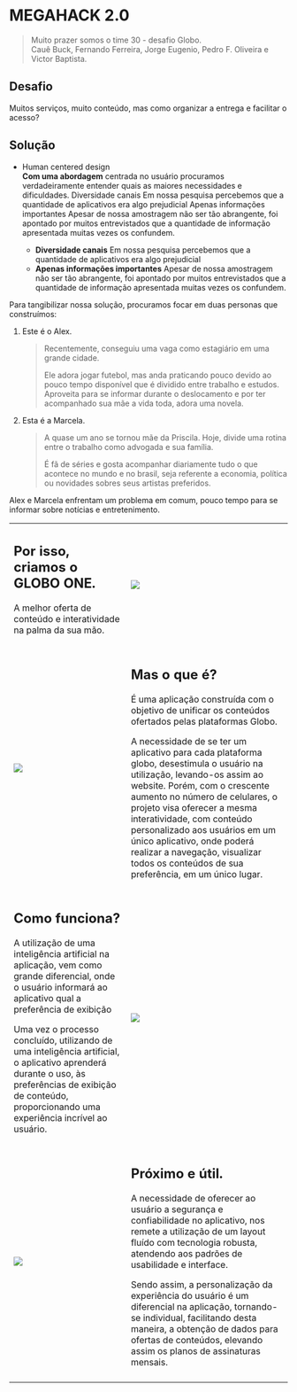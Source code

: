 <html>
    <head>
        <meta name="viewport" content="width=device-width, initial-scale=1">
    </head>
    <body>
        <div id='content'>
            <h1>MEGAHACK 2.0</h1>
            <blockquote>
                <p>Muito prazer somos o time 30 - desafio Globo.<br/>
                Cauê Buck, Fernando Ferreira, Jorge Eugenio, Pedro F. Oliveira e Victor Baptista.</p>
            </blockquote>
            <h2>Desafio</h2>
            <p>Muitos serviços, muito conteúdo, mas como organizar a entrega e facilitar o acesso?</p>       
            <h2>Solução</h2>
            <ul>
                <li>Human centered design</li>
                <strong>Com uma abordagem</strong> centrada no usuário procuramos verdadeiramente entender quais as maiores necessidades e dificuldades.
            Diversidade canais
            Em nossa pesquisa percebemos que a quantidade de aplicativos era algo prejudicial
            Apenas informações importantes Apesar de nossa amostragem não ser tão abrangente, foi apontado por muitos entrevistados que a quantidade de informação apresentada muitas vezes os confundem.
                <ul>
                    <li><strong>Diversidade canais</strong>
                    Em nossa pesquisa percebemos que a quantidade de aplicativos era algo prejudicial
                    </li>
                    <li>
                        <strong>Apenas informações importantes</strong> Apesar de nossa amostragem não ser tão abrangente, foi apontado por muitos entrevistados que a quantidade de informação apresentada muitas vezes os confundem.
                    </li>
                </ul>
            </ul>
            <p>Para tangibilizar nossa solução, procuramos focar em duas personas que construímos:</p>
             <ol>
                 <li>Este é o Alex.</li> 
                  <blockquote>
                      <p>Recentemente, conseguiu uma vaga como estagiário em uma grande cidade.</p>
                      <p>
Ele adora jogar futebol, mas anda praticando pouco devido ao pouco tempo disponível que é dividido entre trabalho e estudos. Aproveita para se informar durante o deslocamento e por ter acompanhado sua mãe a vida toda, adora uma novela.
                      </p>
                  </blockquote>
                 <li>Esta é a Marcela.
                    <blockquote>
                        <p>A quase um ano se tornou mãe da Priscila. 
Hoje, divide uma rotina entre o trabalho como advogada e sua família. 
                        </p>
                        <p>É fã de séries e gosta acompanhar diariamente tudo o que acontece no mundo e no brasil, seja referente a economia, política ou novidades sobres seus artistas preferidos.</p>
                    </blockquote>
                 </li>
             </ol>
            <p>
                Alex e Marcela enfrentam um problema em comum, pouco tempo para se informar sobre notícias e entretenimento.
            </p>            
            <table>
              <tr>
                <td>     
                    <h2>Por isso, criamos o GLOBO ONE.</h2>
                    <p>A melhor oferta de conteúdo e interatividade na palma da sua mão.</p>
                </td>
                <td>
                  <img src="https://github.com/megahacktime/Time30/blob/master/Apoio/ImagensReadme/TelaInicial.png" />
                </td>                
              </tr>     
              <tr>
                  <td>
                      <img src="https://github.com/megahacktime/Time30/blob/master/Apoio/ImagensReadme/MasOqueE.png" />
                  </td>
                  <td>
                      <h2>Mas o que é?</h2>
                      <p>É uma aplicação construída com o objetivo de unificar os conteúdos ofertados pelas plataformas Globo.
</p>
                      <p>A necessidade de se ter um aplicativo para cada plataforma globo, desestimula o usuário na utilização, levando-os assim ao website. Porém, com o crescente aumento no número de celulares, o projeto visa oferecer a mesma interatividade, com conteúdo personalizado aos usuários em um único aplicativo, onde poderá realizar a navegação, visualizar todos os conteúdos de sua preferência, em um único lugar. </p>
                  </td>
              </tr>
                <tr>
                    <td>
                        <h2>Como funciona?</h2>
                        <p>A utilização de uma inteligência artificial na aplicação, vem como grande diferencial, onde o usuário informará ao aplicativo qual a preferência de exibição</p>
                        <p>Uma vez o processo concluído, utilizando de uma inteligência artificial,  o aplicativo aprenderá durante o uso, às preferências de exibição de conteúdo, proporcionando uma experiência incrível ao usuário.</p>
                    </td>
                    <td><img src="https://github.com/megahacktime/Time30/blob/master/Apoio/ImagensReadme/ComoFunciona.png" /></td>
                </tr>
                <tr>
                    <td><img src="https://github.com/megahacktime/Time30/blob/master/Apoio/ImagensReadme/ProximoEUtil.png" /></td>
                    <td>
                        <h2>Próximo e útil.</h2>
                        <p>A necessidade de oferecer ao usuário a segurança e confiabilidade no aplicativo, nos remete a utilização de um layout fluído com tecnologia robusta, atendendo aos padrões de usabilidade e interface.
</p>
                        <p>Sendo assim, a personalização da experiência do usuário é um diferencial na aplicação, tornando-se individual, facilitando desta maneira, a obtenção de dados para ofertas de conteúdos, elevando assim os planos de assinaturas mensais.
</p>
                    </td>
                </tr>
                <tr>
                    <td></td>
                    <td></td>
                </tr>
            </table>
        </div>
    </body>
</html>
